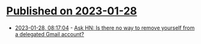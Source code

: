 # [Published on 2023-01-28](index.md)

* [2023-01-28, 08:17:04](https://news.ycombinator.com/item?id=34556096) - [Ask HN: Is there no way to remove yourself from a delegated Gmail account?](https://news.ycombinator.com/item?id=34556096)
